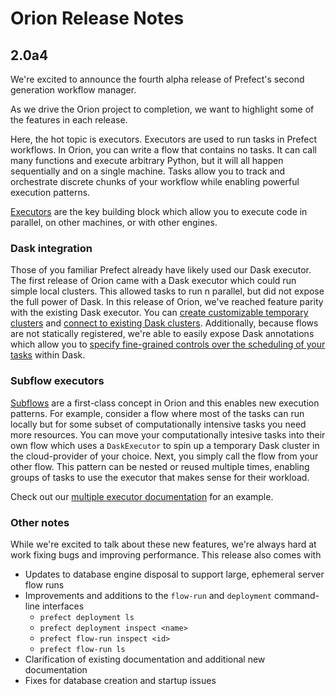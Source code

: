 # Orion Release Notes

## 2.0a4

We're excited to announce the fourth alpha release of Prefect's second generation workflow manager.

As we drive the Orion project to completion, we want to highlight some of the features in each release.

Here, the hot topic is executors. Executors are used to run tasks in Prefect workflows. 
In Orion, you can write a flow that contains no tasks. 
It can call many functions and execute arbitrary Python, but it will all happen sequentially and on a single machine.
Tasks allow you to track and orchestrate discrete chunks of your workflow while enabling powerful execution patterns.

[Executors](https://orion-docs.prefect.io/concepts/executors/) are the key building block which allow you to execute code in parallel, on other machines, or with other engines.

### Dask integration

Those of you familiar Prefect already have likely used our Dask executor.
The first release of Orion came with a Dask executor which could run simple local clusters.
This allowed tasks to run n parallel, but did not expose the full power of Dask.
In this release of Orion, we've reached feature parity with the existing Dask executor.
You can [create customizable temporary clusters](https://orion-docs.prefect.io/tutorials/dask-executor/#using-a-temporary-cluster) and [connect to existing Dask clusters](https://orion-docs.prefect.io/tutorials/dask-executor/#connecting-to-an-existing-cluster).
Additionally, because flows are not statically registered, we're able to easily expose Dask annotations which allow you to [specify fine-grained controls over the scheduling of your tasks](https://orion-docs.prefect.io/tutorials/dask-executor/#annotations) within Dask.


### Subflow executors

[Subflows](https://orion-docs.prefect.io/concepts/flows/#subflows) are a first-class concept in Orion and this enables new execution patterns.
For example, consider a flow where most of the tasks can run locally but for some subset of computationally intensive tasks you need more resources.
You can move your computationally intesive tasks into their own flow which uses a `DaskExecutor` to spin up a temporary Dask cluster in the cloud-provider of your choice.
Next, you simply call the flow from your other flow.
This pattern can be nested or reused multiple times, enabling groups of tasks to use the executor that makes sense for their workload.

Check out our [multiple executor documentation](https://orion-docs.prefect.io/concepts/executors/#using-multiple-executors) for an example.


### Other notes

While we're excited to talk about these new features, we're always hard at work fixing bugs and improving performance. This release also comes with

- Updates to database engine disposal to support large, ephemeral server flow runs
- Improvements and additions to the `flow-run` and `deployment` command-line interfaces
    - `prefect deployment ls`
    - `prefect deployment inspect <name>`
    - `prefect flow-run inspect <id>`
    - `prefect flow-run ls`
- Clarification of existing documentation and additional new documentation
- Fixes for database creation and startup issues
